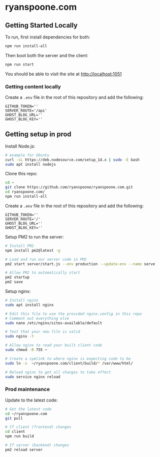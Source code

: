 # ryanspoone.com

## Getting Started Locally

To run, first install dependencies for both:

```bash
npm run install-all
```

Then boot both the server and the client:

```bash
npm run start
```

You should be able to visit the site at [http://localhost:1051](http://localhost:1051)

### Getting content locally

Create a `.env` file in the root of this repository and add the following:

```text
GITHUB_TOKEN=''
SERVER_ROUTE='/api'
GHOST_BLOG_URL=''
GHOST_BLOG_KEY=''
```

## Getting setup in prod

Install Node.js:

```bash
# example for Ubuntu
curl -sL https://deb.nodesource.com/setup_14.x | sudo -E bash
sudo apt install nodejs
```

Clone this repo:

```bash
cd ~
git clone https://github.com/ryanspoone/ryanspoone.com.git
cd ryanspoone.com/
npm run install-all
```

Create a `.env` file in the root of this repository and add the following:

```text
GITHUB_TOKEN=''
SERVER_ROUTE='/'
GHOST_BLOG_URL=''
GHOST_BLOG_KEY=''
```

Setup PM2 to run the server:

```bash
# Install PM2
npm install pm2@latest -g

# Load and run our server code in PM2
pm2 start server/start.js --env production --update-env --name serve

# Allow PM2 to automatically start
pm2 startup
pm2 save
```

Setup nginx:

```bash
# Install nginx
sudo apt install nginx

# Edit this file to use the provided nginx.config in this repo
# Comment out everything else
sudo nano /etc/nginx/sites-available/default

# Test that your new file is valid
sudo nginx -t

# Allow nginx to read your built client code
sudo chmod -R 755 ~

# Create a symlink to where nginx is expecting code to be
sudo ln -s  ~/ryanspoone.com/client/build/* /var/www/html/

# Reload nginx to get all changes to take effect
sudo service nginx reload
```

### Prod maintenance

Update to the latest code:

```bash
# Get the latest code
cd ~/ryanspoone.com
git pull

# If client (frontend) changes
cd client
npm run build

# If server (backend) changes
pm2 reload server
```
